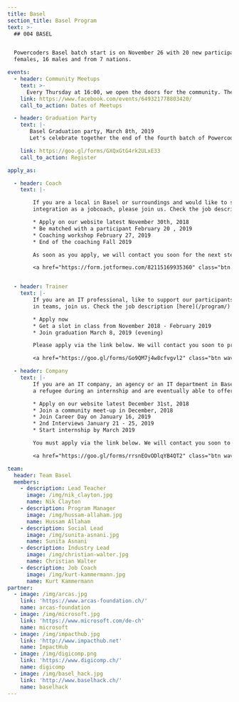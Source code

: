 ```yaml
---
title: Basel
section_title: Basel Program
text: >-
  ## 004 BASEL


  Powercoders Basel batch start is on November 26 with 20 new participants, 4
  females, 16 males and from 7 nations.

events:
  - header: Community Meetups
    text: >-
      Every Thursday at 16:00, we open the doors for the community. There will be a progress presentation and a cultural presentation followed by snacks and drinks.
    link: https://www.facebook.com/events/649321778803420/
    call_to_action: Dates of Meetups

  - header: Graduation Party
    text: |-
       Basel Graduation party, March 8th, 2019
       Let's celebrate together the end of the fourth batch of Powercoders

    link: https://goo.gl/forms/GXQxGtG4rk2ULxE33
    call_to_action: Register

apply_as:

  - header: Coach
    text: |-

        If you are a local in Basel or surroundings and would like to support a participant in her or his professional
        integration as a jobcoach, please join us. Check the job description [here](/program/)

        * Apply on our website latest November 30th, 2018
        * Be matched with a participant February 20 , 2019
        * Coaching workshop February 27, 2019
        * End of the coaching Fall 2019

        As soon as you apply, we will contact you soon for the next steps.

        <a href="https://form.jotformeu.com/82115169935360" class="btn waves-effect waves-light pwc-red" target="_blank">Apply</a>


  - header: Trainer
    text: |-
        If you are an IT professional, like to support our participants solving IT challenges and like to work
        in teams, join us. Check the job description [here](/program/)

        * Apply now
        * Get a slot in class from November 2018 - February 2019
        * Join graduation March 8, 2019 (evening)

        Please apply via the link below. We will contact you soon to present our curriculum.

        <a href="https://goo.gl/forms/Go9QM7j4w8cfvgvl2" class="btn waves-effect waves-light pwc-red" target="_blank">Apply</a>

  - header: Company
    text: |-
        If you are an IT company, an agency or an IT department in Basel or around Basel, are eager to support
        a refugee during an internship and are eventually able to offer an IT job in the long-run, join us.

        * Apply on our website latest December 31st, 2018
        * Join a community meet-up in December, 2018
        * Join Career Day on January 16, 2019
        * 2nd Interviews January 21 - 25, 2019
        * Start internship by March 2019

        You must apply via the link below. We will contact you soon to schedule a meeting or a call.

        <a href="https://goo.gl/forms/rrsnEOvODlqYB4QT2" class="btn waves-effect waves-light pwc-red" target="_blank">Apply</a>

team:
  header: Team Basel
  members:
    - description: Lead Teacher
      image: /img/nik_clayton.jpg
      name: Nik Clayton
    - description: Program Manager
      image: /img/hussam-allaham.jpg
      name: Hussam Allaham
    - description: Social Lead
      image: /img/sunita-asnani.jpg
      name: Sunita Asnani
    - description: Industry Lead
      image: /img/christian-walter.jpg
      name: Christian Walter
    - description: Job Coach
      image: /img/kurt-kammermann.jpg
      name: Kurt Kammermann
partner:
  - image: /img/arcas.jpg
    link: 'https://www.arcas-foundation.ch/'
    name: arcas-foundation
  - image: /img/microsoft.jpg
    link: 'https://www.microsoft.com/de-ch'
    name: microsoft
  - image: /img/impacthub.jpg
    link: 'http://www.impacthub.net'
    name: ImpactHub
  - image: /img/digicomp.png
    link: 'https://www.digicomp.ch/'
    name: digicomp
  - image: /img/basel_hack.jpg
    link: 'http://www.baselhack.ch/'
    name: baselhack
---
```


